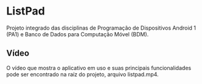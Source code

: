 # ListPad
Projeto integrado das disciplinas de Programação de Dispositivos Android 1 (PA1) e Banco de Dados para Computação Móvel (BDM).

## Vídeo
O vídeo que mostra o aplicativo em uso e suas principais funcionalidades pode ser encontrado na raíz do projeto, arquivo listpad.mp4.
